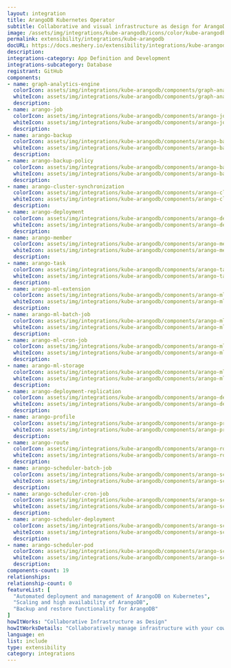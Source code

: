 ```yaml
---
layout: integration
title: ArangoDB Kubernetes Operator
subtitle: Collaborative and visual infrastructure as design for ArangoDB Kubernetes Operator
image: /assets/img/integrations/kube-arangodb/icons/color/kube-arangodb-color.svg
permalink: extensibility/integrations/kube-arangodb
docURL: https://docs.meshery.io/extensibility/integrations/kube-arangodb
description: 
integrations-category: App Definition and Development
integrations-subcategory: Database
registrant: GitHub
components: 
- name: graph-analytics-engine
  colorIcon: assets/img/integrations/kube-arangodb/components/graph-analytics-engine/icons/color/graph-analytics-engine-color.svg
  whiteIcon: assets/img/integrations/kube-arangodb/components/graph-analytics-engine/icons/white/graph-analytics-engine-white.svg
  description: 
- name: arango-job
  colorIcon: assets/img/integrations/kube-arangodb/components/arango-job/icons/color/arango-job-color.svg
  whiteIcon: assets/img/integrations/kube-arangodb/components/arango-job/icons/white/arango-job-white.svg
  description: 
- name: arango-backup
  colorIcon: assets/img/integrations/kube-arangodb/components/arango-backup/icons/color/arango-backup-color.svg
  whiteIcon: assets/img/integrations/kube-arangodb/components/arango-backup/icons/white/arango-backup-white.svg
  description: 
- name: arango-backup-policy
  colorIcon: assets/img/integrations/kube-arangodb/components/arango-backup-policy/icons/color/arango-backup-policy-color.svg
  whiteIcon: assets/img/integrations/kube-arangodb/components/arango-backup-policy/icons/white/arango-backup-policy-white.svg
  description: 
- name: arango-cluster-synchronization
  colorIcon: assets/img/integrations/kube-arangodb/components/arango-cluster-synchronization/icons/color/arango-cluster-synchronization-color.svg
  whiteIcon: assets/img/integrations/kube-arangodb/components/arango-cluster-synchronization/icons/white/arango-cluster-synchronization-white.svg
  description: 
- name: arango-deployment
  colorIcon: assets/img/integrations/kube-arangodb/components/arango-deployment/icons/color/arango-deployment-color.svg
  whiteIcon: assets/img/integrations/kube-arangodb/components/arango-deployment/icons/white/arango-deployment-white.svg
  description: 
- name: arango-member
  colorIcon: assets/img/integrations/kube-arangodb/components/arango-member/icons/color/arango-member-color.svg
  whiteIcon: assets/img/integrations/kube-arangodb/components/arango-member/icons/white/arango-member-white.svg
  description: 
- name: arango-task
  colorIcon: assets/img/integrations/kube-arangodb/components/arango-task/icons/color/arango-task-color.svg
  whiteIcon: assets/img/integrations/kube-arangodb/components/arango-task/icons/white/arango-task-white.svg
  description: 
- name: arango-ml-extension
  colorIcon: assets/img/integrations/kube-arangodb/components/arango-ml-extension/icons/color/arango-ml-extension-color.svg
  whiteIcon: assets/img/integrations/kube-arangodb/components/arango-ml-extension/icons/white/arango-ml-extension-white.svg
  description: 
- name: arango-ml-batch-job
  colorIcon: assets/img/integrations/kube-arangodb/components/arango-ml-batch-job/icons/color/arango-ml-batch-job-color.svg
  whiteIcon: assets/img/integrations/kube-arangodb/components/arango-ml-batch-job/icons/white/arango-ml-batch-job-white.svg
  description: 
- name: arango-ml-cron-job
  colorIcon: assets/img/integrations/kube-arangodb/components/arango-ml-cron-job/icons/color/arango-ml-cron-job-color.svg
  whiteIcon: assets/img/integrations/kube-arangodb/components/arango-ml-cron-job/icons/white/arango-ml-cron-job-white.svg
  description: 
- name: arango-ml-storage
  colorIcon: assets/img/integrations/kube-arangodb/components/arango-ml-storage/icons/color/arango-ml-storage-color.svg
  whiteIcon: assets/img/integrations/kube-arangodb/components/arango-ml-storage/icons/white/arango-ml-storage-white.svg
  description: 
- name: arango-deployment-replication
  colorIcon: assets/img/integrations/kube-arangodb/components/arango-deployment-replication/icons/color/arango-deployment-replication-color.svg
  whiteIcon: assets/img/integrations/kube-arangodb/components/arango-deployment-replication/icons/white/arango-deployment-replication-white.svg
  description: 
- name: arango-profile
  colorIcon: assets/img/integrations/kube-arangodb/components/arango-profile/icons/color/arango-profile-color.svg
  whiteIcon: assets/img/integrations/kube-arangodb/components/arango-profile/icons/white/arango-profile-white.svg
  description: 
- name: arango-route
  colorIcon: assets/img/integrations/kube-arangodb/components/arango-route/icons/color/arango-route-color.svg
  whiteIcon: assets/img/integrations/kube-arangodb/components/arango-route/icons/white/arango-route-white.svg
  description: 
- name: arango-scheduler-batch-job
  colorIcon: assets/img/integrations/kube-arangodb/components/arango-scheduler-batch-job/icons/color/arango-scheduler-batch-job-color.svg
  whiteIcon: assets/img/integrations/kube-arangodb/components/arango-scheduler-batch-job/icons/white/arango-scheduler-batch-job-white.svg
  description: 
- name: arango-scheduler-cron-job
  colorIcon: assets/img/integrations/kube-arangodb/components/arango-scheduler-cron-job/icons/color/arango-scheduler-cron-job-color.svg
  whiteIcon: assets/img/integrations/kube-arangodb/components/arango-scheduler-cron-job/icons/white/arango-scheduler-cron-job-white.svg
  description: 
- name: arango-scheduler-deployment
  colorIcon: assets/img/integrations/kube-arangodb/components/arango-scheduler-deployment/icons/color/arango-scheduler-deployment-color.svg
  whiteIcon: assets/img/integrations/kube-arangodb/components/arango-scheduler-deployment/icons/white/arango-scheduler-deployment-white.svg
  description: 
- name: arango-scheduler-pod
  colorIcon: assets/img/integrations/kube-arangodb/components/arango-scheduler-pod/icons/color/arango-scheduler-pod-color.svg
  whiteIcon: assets/img/integrations/kube-arangodb/components/arango-scheduler-pod/icons/white/arango-scheduler-pod-white.svg
  description: 
components-count: 19
relationships: 
relationship-count: 0
featureList: [
  "Automated deployment and management of ArangoDB on Kubernetes",
  "Scaling and high availability of ArangoDB",
  "Backup and restore functionality for ArangoDB"
]
howItWorks: "Collaborative Infrastructure as Design"
howItWorksDetails: "Collaboratively manage infrastructure with your coworkers synchronously sharing the same designs."
language: en
list: include
type: extensibility
category: integrations
---
```

